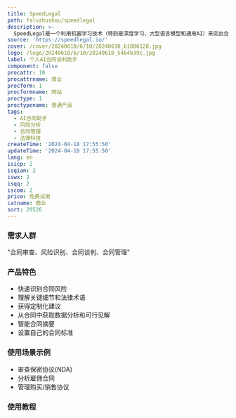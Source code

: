 ```yaml
---
title: SpeedLegal
path: falvzhushou/speedlegal
description: >-
  SpeedLegal是一个利用机器学习技术（特别是深度学习、大型语言模型和通用AI）来突出合同中的条款和关键风险的技术初创公司。我们分析您的文档并发送给您一个简化的报告，以便您在签名前做出更明智的决策。
source: 'https://speedlegal.io/'
cover: /cover/20240610/6/10/20240610_b1086128.jpg
logo: /logo/20240610/6/10/20240610_5464b39c.jpg
label: 个人AI合同谈判助手
component: false
procattr: 10
procattrname: 商业
procform: 1
procformname: 网站
proctype: 1
proctypename: 普通产品
tags:
  - AI合同助手
  - 风险分析
  - 合同管理
  - 法律科技
createTime: '2024-04-18 17:55:50'
updateTime: '2024-04-18 17:55:50'
lang: en
isicp: 2
isqian: 2
iswx: 2
isqq: 2
iscom: 2
price: 免费试用
catname: 商业
sort: 29526
---
```




### 需求人群
"合同审查、风险识别、合同谈判、合同管理"

### 产品特色
* 快速识别合同风险
* 理解关键细节和法律术语
* 获得定制化建议
* 从合同中获取数据分析和可行见解
* 智能合同摘要
* 设置自己的合同标准

### 使用场景示例
* 审查保密协议(NDA)
* 分析雇佣合同
* 管理购买/销售协议

### 使用教程


  
